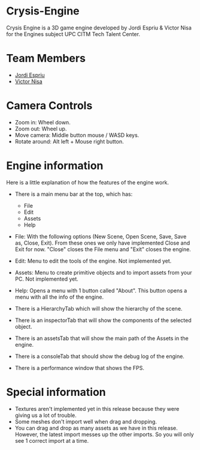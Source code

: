 # Crysis-Engine

Crysis Engine is a 3D game engine developed by Jordi Espriu & Victor Nisa for the Engines subject UPC CITM Tech Talent Center.

# Team Members
- [Jordi Espriu](https://github.com/LordUnicorn31)
- [Victor Nisa](https://github.com/VictorNisa)

# Camera Controls
- Zoom in: Wheel down.
- Zoom out: Wheel up.
- Move camera: Middle button mouse / WASD keys.
- Rotate around: Alt left + Mouse right button.

# Engine information
Here is a little explanation of how the features of the engine work.

- There is a main menu bar at the top, which has:
	- File
	- Edit
	- Assets
	- Help

- File: With the following options (New Scene, Open Scene, Save, Save as, Close, Exit).
From these ones we only have implemented Close and Exit for now. "Close" closes the File menu and "Exit" closes the engine.

- Edit: Menu to edit the tools of the engine. Not implemented yet.

- Assets: Menu to create primitive objects and to import assets from your PC. Not implemented yet.

- Help: Opens a menu with 1 button called "About". This button opens a menu with all the info of the engine.


- There is a HierarchyTab which will show the hierarchy of the scene.

- There is an inspectorTab that will show the components of the selected object.

- There is an assetsTab that will show the main path of the Assets in the engine.

- There is a consoleTab that should show the debug log of the engine.

- There is a performance window that shows the FPS.

# Special information
- Textures aren't implemented yet in this release because they were giving us a lot of trouble.
- Some meshes don't import well when drag and dropping.
- You can drag and drop as many assets as we have in this release. However, the latest import messes up the other imports. So you will only see 1 correct import at a time.

